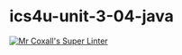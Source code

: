 # ics4u-unit-3-04-java

[![Mr Coxall's Super Linter](https://github.com/Rodas-Nega1/ics4u-unit-3-04-java/workflows/Mr%20Coxall's%20Super%20Linter/badge.svg)](https://github.com/Rodas-Nega1/ics4u-unit-3-04-java/actions/)
